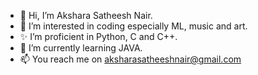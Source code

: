 - 👋 Hi, I’m Akshara Satheesh Nair.
- 👀 I’m interested in coding especially ML, music and art.
- ✨ I’m proficient in Python, C and C++.
- 🌱 I’m currently learning JAVA.
- 📫 You reach me on aksharasatheeshnair@gmail.com 
<!---
Akisn277/Akisn277 is a ✨ special ✨ repository because its `README.md` (this file) appears on your GitHub profile.
You can click the Preview link to take a look at your changes.
--->
